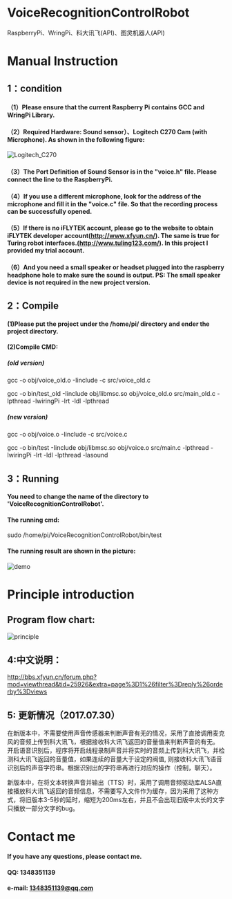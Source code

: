 # VoiceRecognitionControlRobot
RaspberryPi、WringPi、科大讯飞(API)、图灵机器人(API)

# Manual Instruction
## 1：condition 
#### （1）Please ensure that the current Raspberry Pi contains GCC and WringPi Library.
#### （2）Required Hardware: Sound sensor）、Logitech C270 Cam (with Microphone). As shown in the following figure:
![Logitech_C270](https://github.com/WhisperHear/Voice_Recognition_Control_Robot/blob/master/photos/Logitech_C270.jpg )
#### （3）The Port Definition of Sound Sensor is in the "voice.h" file.  Please connect the line to the RaspberryPi.
#### （4）If you use a different microphone, look for the address of the microphone and fill it in the "voice.c" file. So that the recording process can be successfully opened.
#### （5）If there is no iFLYTEK account, please go to the website to obtain iFLYTEK developer account(http://www.xfyun.cn/). The same is true for Turing robot interfaces.(http://www.tuling123.com/). In this project I provided my trial account.
#### （6）And you need a small speaker or headset plugged into the raspberry headphone hole to make sure the sound is output. PS: The small speaker device is not required in the new project version.

## 2：Compile
#### (1)Please put the project under the /home/pi/ directory and ender the project directory.
#### (2)Compile CMD: 

##### (old version)
 gcc -o obj/voice\_old.o -Iinclude -c src/voice\_old.c

 gcc -o bin/test\_old -Iinclude obj/libmsc.so obj/voice\_old.o src/main\_old.c -lpthread -lwiringPi  -lrt -ldl -lpthread

##### (new version)
 gcc -o obj/voice.o -Iinclude -c src/voice.c

 gcc -o bin/test -Iinclude obj/libmsc.so obj/voice.o src/main.c -lpthread -lwiringPi  -lrt -ldl -lpthread -lasound


## 3：Running
#### You need to change the name of the directory to 'VoiceRecognitionControlRobot'.
#### The running cmd: 
sudo /home/pi/VoiceRecognitionControlRobot/bin/test
#### The running result are shown in the picture:
![demo]( https://github.com/WhisperHear/Voice_Recognition_Control_Robot/blob/master/photos/demo.jpg )

# Principle introduction
## Program flow chart:
![principle]( https://github.com/WhisperHear/Voice_Recognition_Control_Robot/blob/master/photos/principle.jpg )

## 4:中文说明：
http://bbs.xfyun.cn/forum.php?mod=viewthread&tid=25926&extra=page%3D1%26filter%3Dreply%26orderby%3Dviews

## 5: 更新情况（2017.07.30）
在新版本中，不需要使用声音传感器来判断声音有无的情况，采用了直接调用麦克风的音频上传到科大讯飞，根据接收科大讯飞返回的音量值来判断声音的有无。 开启语音识别后，程序将开启线程录制声音并将实时的音频上传到科大讯飞，并检测科大讯飞返回的音量值，如果连续的音量大于设定的阀值, 则接收科大讯飞语音识别后的声音字符串。根据识别出的字符串再进行对应的操作（控制，聊天）。

新版本中，在将文本转换声音并输出（TTS）时，采用了调用音频驱动库ALSA直接播放科大讯飞返回的音频信息，不需要写入文件作为缓存，因为采用了这种方式，将旧版本3-5秒的延时，缩短为200ms左右，并且不会出现旧版中太长的文字只播放一部分文字的bug。


# Contact me
#### If you have any questions, please contact me.
#### QQ: 1348351139
#### e-mail: 1348351139@qq.com

